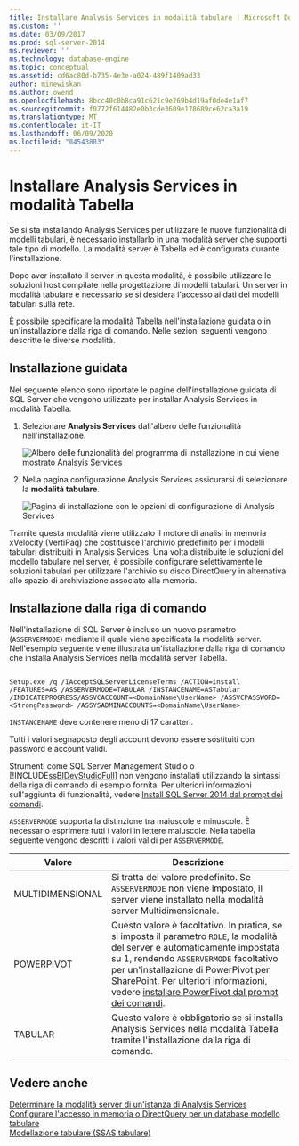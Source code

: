 ```yaml
---
title: Installare Analysis Services in modalità tabulare | Microsoft Docs
ms.custom: ''
ms.date: 03/09/2017
ms.prod: sql-server-2014
ms.reviewer: ''
ms.technology: database-engine
ms.topic: conceptual
ms.assetid: cd6ac80d-b735-4e3e-a024-489f1409ad33
author: minewiskan
ms.author: owend
ms.openlocfilehash: 8bcc40c0b8ca91c621c9e269b4d19af0de4e1af7
ms.sourcegitcommit: f0772f614482e0b3cde3609e178689ce62ca3a19
ms.translationtype: MT
ms.contentlocale: it-IT
ms.lasthandoff: 06/09/2020
ms.locfileid: "84543883"
---
```

# <a name="install-analysis-services-in-tabular-mode"></a>Installare Analysis Services in modalità Tabella
  Se si sta installando Analysis Services per utilizzare le nuove funzionalità di modelli tabulari, è necessario installarlo in una modalità server che supporti tale tipo di modello. La modalità server è Tabella ed è configurata durante l'installazione.  
  
 Dopo aver installato il server in questa modalità, è possibile utilizzare le soluzioni host compilate nella progettazione di modelli tabulari. Un server in modalità tabulare è necessario se si desidera l'accesso ai dati dei modelli tabulari sulla rete.  
  
 È possibile specificare la modalità Tabella nell'installazione guidata o in un'installazione dalla riga di comando. Nelle sezioni seguenti vengono descritte le diverse modalità.  
  
## <a name="installation-wizard"></a>Installazione guidata  
 Nel seguente elenco sono riportate le pagine dell'installazione guidata di SQL Server che vengono utilizzate per installar Analysis Services in modalità Tabella.  
  
1.  Selezionare **Analysis Services** dall'albero delle funzionalità nell'installazione.  
  
     ![Albero delle funzionalità del programma di installazione in cui viene mostrato Analsyis Services](../../../sql-server/install/media/ssas-setupas.gif "Albero delle funzionalità del programma di installazione in cui viene mostrato Analsyis Services")  
  
2.  Nella pagina configurazione Analysis Services assicurarsi di selezionare la **modalità tabulare**.  
  
     ![Pagina di installazione con le opzioni di configurazione di Analysis Services](../../../sql-server/install/media/ssas-setupasconfig.gif "Pagina di installazione con le opzioni di configurazione di Analysis Services")  
  
 Tramite questa modalità viene utilizzato il motore di analisi in memoria xVelocity (VertiPaq) che costituisce l'archivio predefinito per i modelli tabulari distribuiti in Analysis Services. Una volta distribuite le soluzioni del modello tabulare nel server, è possibile configurare selettivamente le soluzioni tabulari per utilizzare l'archivio su disco DirectQuery in alternativa allo spazio di archiviazione associato alla memoria.  
  
## <a name="command-line-setup"></a>Installazione dalla riga di comando  
 Nell'installazione di SQL Server è incluso un nuovo parametro (`ASSERVERMODE`) mediante il quale viene specificata la modalità server. Nell'esempio seguente viene illustrata un'istallazione dalla riga di comando che installa Analysis Services nella modalità server Tabella.  
  
```  
  
Setup.exe /q /IAcceptSQLServerLicenseTerms /ACTION=install /FEATURES=AS /ASSERVERMODE=TABULAR /INSTANCENAME=ASTabular /INDICATEPROGRESS/ASSVCACCOUNT=<DomainName\UserName> /ASSVCPASSWORD=<StrongPassword> /ASSYSADMINACCOUNTS=<DomainName\UserName>   
```  
  
 `INSTANCENAME` deve contenere meno di 17 caratteri.  
  
 Tutti i valori segnaposto degli account devono essere sostituiti con password e account validi.  
  
 Strumenti come SQL Server Management Studio o [!INCLUDE[ssBIDevStudioFull](../../../includes/ssbidevstudiofull-md.md)] non vengono installati utilizzando la sintassi della riga di comando di esempio fornita. Per ulteriori informazioni sull'aggiunta di funzionalità, vedere [Install SQL Server 2014 dal prompt dei comandi](../../../database-engine/install-windows/install-sql-server-from-the-command-prompt.md).  
  
 `ASSERVERMODE` supporta la distinzione tra maiuscole e minuscole.  È necessario esprimere tutti i valori in lettere maiuscole. Nella tabella seguente vengono descritti i valori validi per `ASSERVERMODE`.  
  
|Valore|Descrizione|  
|-----------|-----------------|  
|MULTIDIMENSIONAL|Si tratta del valore predefinito. Se `ASSERVERMODE` non viene impostato, il server viene installato nella modalità server Multidimensionale.|  
|POWERPIVOT|Questo valore è facoltativo. In pratica, se si imposta il parametro `ROLE`, la modalità del server è automaticamente impostata su 1, rendendo `ASSERVERMODE` facoltativo per un'installazione di PowerPivot per SharePoint. Per ulteriori informazioni, vedere [installare PowerPivot dal prompt dei comandi](../../../sql-server/install/install-powerpivot-from-the-command-prompt.md).|  
|TABULAR|Questo valore è obbligatorio se si installa Analysis Services nella modalità Tabella tramite l'installazione dalla riga di comando.|  
  
## <a name="see-also"></a>Vedere anche  
 [Determinare la modalità server di un'istanza di Analysis Services](../determine-the-server-mode-of-an-analysis-services-instance.md)   
 [Configurare l'accesso in memoria o DirectQuery per un database modello tabulare](../../tabular-models/enable-directquery-mode-in-ssms.md)   
 [Modellazione tabulare &#40;SSAS tabulare&#41;](../../tabular-models/tabular-models-ssas.md)  
  
  

